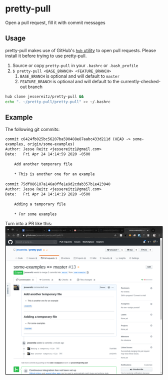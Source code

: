 # pretty-pull
Open a pull request, fill it with commit messages

## Usage
pretty-pull makes use of GitHub's [`hub` utility](https://hub.github.com/) to open pull requests. Please install it before trying to use pretty-pull.

1. Source or copy `pretty-pull` in your `.bashrc` or `.bash_profile`
2. `$ pretty-pull <BASE_BRANCH> <FEATURE_BRANCH>`
    1. `BASE_BRANCH` is optional and will default to `master`
    2. `FEATURE_BRANCH` is optional and will default to the currently-checked-out branch

```bash
hub clone jessereitz/pretty-pull &&
echo ". ~/pretty-pull/pretty-pull" >> ~/.bashrc
```

## Example
The following git commits:
```
commit c6424fb025bc56207ba590488e87aabc433d211d (HEAD -> some-examples, origin/some-examples)
Author: Jesse Reitz <jessereitz1@gmail.com>
Date:   Fri Apr 24 14:14:59 2020 -0500

    Add another temporary file

    * This is another one for an example

commit 75df086107a146a0ffe1e9d2cdab357b1e423940
Author: Jesse Reitz <jessereitz1@gmail.com>
Date:   Fri Apr 24 14:14:19 2020 -0500

    Adding a temporary file

    * For some examples
```

Turn into a PR like this:
![screenshot of pull request](./pr-pic.png)
